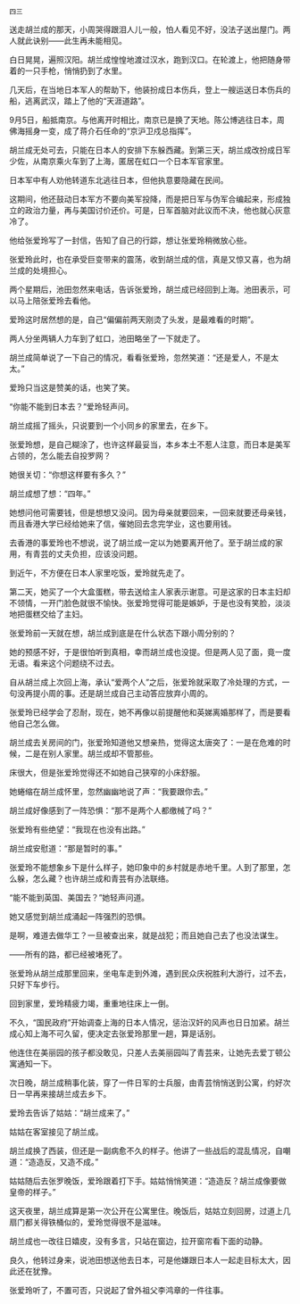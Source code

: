     四三 

   送走胡兰成的那天，小周哭得跟泪人儿一般，怕人看见不好，没法子送出屋门。两人就此诀别——此生再未能相见。

   白日晃晃，遍照汉阳。胡兰成惶惶地渡过汉水，跑到汉口。在轮渡上，他把随身带着的一只手枪，悄悄扔到了水里。

   几天后，在当地日本军人的帮助下，他装扮成日本伤兵，登上一艘运送日本伤兵的船，逃离武汉，踏上了他的“天涯道路”。

   9月5日，船抵南京。与他离开时相比，南京已是换了天地。陈公博逃往日本，周佛海摇身一变，成了蒋介石任命的“京沪卫戍总指挥”。

   胡兰成无处可去，只能在日本人的安排下东躲西藏。到第三天，胡兰成改扮成日军少佐，从南京乘火车到了上海，匿居在虹口一个日本军官家里。

   日本军中有人劝他转道东北逃往日本，但他执意要隐藏在民间。

   这期间，他还鼓动日本军方不要向美军投降，而是把日军与伪军合编起来，形成独立的政治力量，再与美国讨价还价。可是，日军首脑对此议而不决，他也就心灰意冷了。

   他给张爱玲写了一封信，告知了自己的行踪，想让张爱玲稍微放心些。

   张爱玲此时，也在承受巨变带来的震荡，收到胡兰成的信，真是又惊又喜，也为胡兰成的处境担心。

   两个星期后，池田忽然来电话，告诉张爱玲，胡兰成已经回到上海。池田表示，可以马上陪张爱玲去看他。

   爱玲这时居然想的是，自己“偏偏前两天刚烫了头发，是最难看的时期”。

   两人分坐两辆人力车到了虹口，池田略坐了一下就走了。

   胡兰成简单说了一下自己的情况，看看张爱玲，忽然笑道：“还是爱人，不是太太。”

   爱玲只当这是赞美的话，也笑了笑。

   “你能不能到日本去？”爱玲轻声问。

   胡兰成摇了摇头，只说要到一个小同乡的家里去，在乡下。

   张爱玲想，是自己糊涂了，也许这样最妥当，本乡本土不惹人注意，而日本是美军占领的，怎么能去自投罗网？

   她很关切：“你想这样要有多久？”

   胡兰成想了想：“四年。”

   她想问他可需要钱，但是想想又没问。因为母亲就要回来，一回来就要还母亲钱，而且香港大学已经给她来了信，催她回去念完学业，这也要用钱。

   去香港的事爱玲也不想说，说了胡兰成一定以为她要离开他了。至于胡兰成的家用，有青芸的丈夫负担，应该没问题。

   到近午，不方便在日本人家里吃饭，爱玲就先走了。

   第二天，她买了一个大盒蛋糕，带去送给主人家表示谢意。可是这家的日本主妇却不领情，一开门脸色就很不愉快。张爱玲觉得可能是嫉妒，于是也没有笑脸，淡淡地把蛋糕交给了主妇。

   张爱玲前一天就在想，胡兰成到底是在什么状态下跟小周分别的？

   她的预感不好，于是很怕听到真相，幸而胡兰成也没提。但是两人见了面，竟一度无语。看来这个问题绕不过去。

   自从胡兰成上次回上海，承认“爱两个人”之后，张爱玲就采取了冷处理的方式，一句没再提小周的事。还是胡兰成自己主动答应放弃小周的。

   张爱玲已经学会了忍耐，现在，她不再像以前提醒他和英娣离婚那样了，而是要看他自己怎么做。

   胡兰成去关房间的门，张爱玲知道他又想亲热，觉得这太唐突了：一是在危难的时候，二是在别人家里。胡兰成却不管那些。

   床很大，但是张爱玲觉得还不如她自己狭窄的小床舒服。

   她蜷缩在胡兰成怀里，忽然幽幽地说了声：“我要跟你去。”

   胡兰成好像感到了一阵恐惧：“那不是两个人都缴械了吗？”

   张爱玲有些绝望：“我现在也没有出路。”

   胡兰成安慰道：“那是暂时的事。”

   张爱玲不能想象乡下是什么样子，她印象中的乡村就是赤地千里。人到了那里，怎么躲，怎么藏？也许胡兰成和青芸有办法联络。

   “能不能到英国、美国去？”她轻声问道。

   她又感觉到胡兰成涌起一阵强烈的恐惧。

   是啊，难道去做华工？一旦被查出来，就是战犯；而且她自己去了也没法谋生。

   ——所有的路，都已经被堵死了。

   张爱玲从胡兰成那里回来，坐电车走到外滩，遇到民众庆祝胜利大游行，过不去，只好下车步行。

   回到家里，爱玲精疲力竭，重重地往床上一倒。

   不久，“国民政府”开始调查上海的日本人情况，惩治汉奸的风声也日日加紧。胡兰成心知上海不可久留，便决定去张爱玲那里一趟，算是话别。

   他连住在美丽园的孩子都没敢见，只差人去美丽园叫了青芸来，让她先去爱丁顿公寓通知一下。

   次日晚，胡兰成稍事化装，穿了一件日军的士兵服，由青芸悄悄送到公寓，约好次日一早再来接胡兰成去乡下。

   爱玲去告诉了姑姑：“胡兰成来了。”

   姑姑在客室接见了胡兰成。

   胡兰成换了西装，但还是一副病愈不久的样子。他讲了一些战后的混乱情况，自嘲道：“造造反，又造不成。”

   姑姑随后去张罗晚饭，爱玲跟着打下手。姑姑悄悄笑道：“造造反？胡兰成像要做皇帝的样子。”

   这天夜里，胡兰成算是第一次公开在公寓里住。晚饭后，姑姑立刻回房，过道上几扇门都关得铁桶似的，爱玲觉得很不是滋味。

   胡兰成也一改往日嬉皮，没有多言，只站在窗边，拉开窗帘看下面的动静。

   良久，他转过身来，说池田想送他去日本，可是他嫌跟日本人一起走目标太大，因此还在犹豫。

   张爱玲听了，不置可否，只说起了曾外祖父李鸿章的一件往事。

